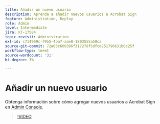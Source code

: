 ```yaml
---
title: Añadir un nuevo usuario
description: Aprenda a añadir nuevos usuarios a Acrobat Sign
feature: Administration, Deploy
role: Admin
level: Intermediate
jira: KT-17584
topic-revisit: Administration
exl-id: c714969c-79b5-4ba7-aae8-1803555a50ca
source-git-commit: 72a03c600396f317278f5dfcd251796631b0c25f
workflow-type: tm+mt
source-wordcount: '31'
ht-degree: 3%

---
```


# Añadir un nuevo usuario

Obtenga información sobre cómo agregar nuevos usuarios a Acrobat Sign en [Admin Console](https://adminconsole.adobe.com/).

>[!VIDEO](https://video.tv.adobe.com/v/3453158?quality=12&learn=on&hidetitle=true)
